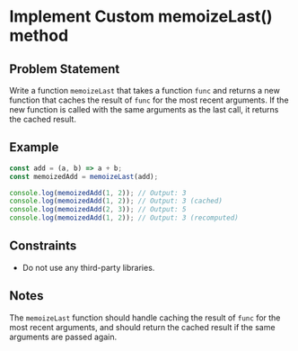 # Implement Custom memoizeLast() method

## Problem Statement
Write a function `memoizeLast` that takes a function `func` and returns a new function that caches the result of `func` for the most recent arguments. If the new function is called with the same arguments as the last call, it returns the cached result.

## Example
```javascript
const add = (a, b) => a + b;
const memoizedAdd = memoizeLast(add);

console.log(memoizedAdd(1, 2)); // Output: 3
console.log(memoizedAdd(1, 2)); // Output: 3 (cached)
console.log(memoizedAdd(2, 3)); // Output: 5
console.log(memoizedAdd(1, 2)); // Output: 3 (recomputed)
```

## Constraints
  - Do not use any third-party libraries.

## Notes
The `memoizeLast` function should handle caching the result of `func` for the most recent arguments, and should return the cached result if the same arguments are passed again.